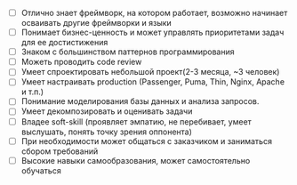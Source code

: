   - [ ] Отлично знает фреймворк, на котором работает, возможно начинает осваивать другие фреймворки и языки
  - [ ] Понимает бизнес-ценность и может управлять приоритетами задач для ее достистижения
  - [ ] Знаком с большинством паттернов программирования
  - [ ] Можеть проводить code review
  - [ ] Умеет спроектировать небольшой проект(2-3 месяца, ~3 человек)
  - [ ] Умеет настраивать production (Passenger, Puma, Thin, Nginx, Apache и т.п.)
  - [ ] Понимание моделирования базы данных и анализа запросов.
  - [ ] Умеет декомпозировать и оценивать задачи
  - [ ] Владее soft-skill (проявляет эмпатию, не перебивает, умеет выслушать, понять точку зрения оппонента)
  - [ ] При необходимости может общаться с заказчиком и заниматься сбором требований 
  - [ ] Высокие навыки самообразования, может самостоятельно обучаться

